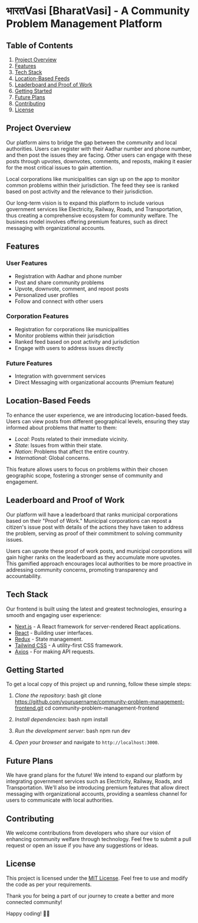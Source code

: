 # भारतVasi [BharatVasi] - A Community Problem Management Platform

## Table of Contents
1. [Project Overview](#project-overview)
2. [Features](#features)
3. [Tech Stack](#tech-stack)
5. [Location-Based Feeds](#location-based-feeds)
6. [Leaderboard and Proof of Work](#leaderboard-and-proof-of-work)
7. [Getting Started](#getting-started)
8. [Future Plans](#future-plans)
9. [Contributing](#contributing)
10. [License](#license)

## Project Overview

Our platform aims to bridge the gap between the community and local authorities. Users can register with their Aadhar number and phone number, and then post the issues they are facing. Other users can engage with these posts through upvotes, downvotes, comments, and reposts, making it easier for the most critical issues to gain attention. 

Local corporations like municipalities can sign up on the app to monitor common problems within their jurisdiction. The feed they see is ranked based on post activity and the relevance to their jurisdiction. 

Our long-term vision is to expand this platform to include various government services like Electricity, Railway, Roads, and Transportation, thus creating a comprehensive ecosystem for community welfare. The business model involves offering premium features, such as direct messaging with organizational accounts.

## Features

### User Features
- Registration with Aadhar and phone number
- Post and share community problems
- Upvote, downvote, comment, and repost posts
- Personalized user profiles
- Follow and connect with other users

### Corporation Features
- Registration for corporations like municipalities
- Monitor problems within their jurisdiction
- Ranked feed based on post activity and jurisdiction
- Engage with users to address issues directly

### Future Features
- Integration with government services
- Direct Messaging with organizational accounts (Premium feature)

## Location-Based Feeds

To enhance the user experience, we are introducing location-based feeds. Users can view posts from different geographical levels, ensuring they stay informed about problems that matter to them:

- *Local*: Posts related to their immediate vicinity.
- *State*: Issues from within their state.
- *Nation*: Problems that affect the entire country.
- *International*: Global concerns.

This feature allows users to focus on problems within their chosen geographic scope, fostering a stronger sense of community and engagement.

## Leaderboard and Proof of Work

Our platform will have a leaderboard that ranks municipal corporations based on their "Proof of Work." Municipal corporations can repost a citizen's issue post with details of the actions they have taken to address the problem, serving as proof of their commitment to solving community issues.

Users can upvote these proof of work posts, and municipal corporations will gain higher ranks on the leaderboard as they accumulate more upvotes. This gamified approach encourages local authorities to be more proactive in addressing community concerns, promoting transparency and accountability.

## Tech Stack

Our frontend is built using the latest and greatest technologies, ensuring a smooth and engaging user experience:

- [Next.js](https://nextjs.org/) - A React framework for server-rendered React applications.
- [React](https://reactjs.org/) - Building user interfaces.
- [Redux](https://redux.js.org/) - State management.
- [Tailwind CSS](https://tailwindcss.com/) - A utility-first CSS framework.
- [Axios](https://axios-http.com/) - For making API requests.

## Getting Started

To get a local copy of this project up and running, follow these simple steps:

1. *Clone the repository*:
   bash
   git clone https://github.com/yourusername/community-problem-management-frontend.git
   cd community-problem-management-frontend
   

2. *Install dependencies*:
   bash
   npm install
   

3. *Run the development server*:
   bash
   npm run dev
   

4. *Open your browser* and navigate to `http://localhost:3000`.

## Future Plans

We have grand plans for the future! We intend to expand our platform by integrating government services such as Electricity, Railway, Roads, and Transportation. We'll also be introducing premium features that allow direct messaging with organizational accounts, providing a seamless channel for users to communicate with local authorities.

## Contributing

We welcome contributions from developers who share our vision of enhancing community welfare through technology. Feel free to submit a pull request or open an issue if you have any suggestions or ideas.

## License

This project is licensed under the [MIT License](LICENSE). Feel free to use and modify the code as per your requirements.

Thank you for being a part of our journey to create a better and more connected community!

Happy coding! 🚀🌟
